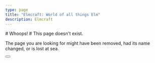 ```yaml
---
type: page
title: "Elmcraft: World of all things Elm"
description: Elmcraft
---
```


<nospacing>
# Whoops!
# This page doesn't exist.
</nospacing>

The page you are looking for might have been removed, had its name changed, or is lost at sea.

<button url="/" label="Go to home page" />

</header>
